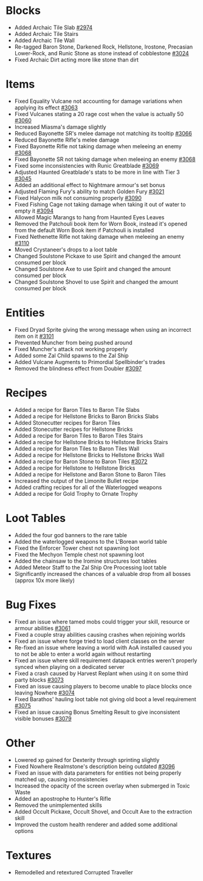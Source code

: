 # Blocks
* Added Archaic Tile Slab  [#2974](https://github.com/Tslat/Advent-Of-Ascension/issues/2974 "Github issue #2974")
* Added Archaic Tile Stairs
* Added Archaic Tile Wall
* Re-tagged Baron Stone, Darkened Rock, Hellstone, Irostone, Precasian Lower-Rock, and Runic Stone as stone instead of cobblestone [#3024](https://github.com/Tslat/Advent-Of-Ascension/issues/3024 "Github issue #3024")
* Fixed Archaic Dirt acting more like stone than dirt

# Items
* Fixed Equality Vulcane not accounting for damage variations when applying its effect [#3063](https://github.com/Tslat/Advent-Of-Ascension/issues/3063 "Github issue #3063")
* Fixed Vulcanes stating a 20 rage cost when the value is actually 50 [#3060](https://github.com/Tslat/Advent-Of-Ascension/issues/3060 "Github issue #3060")
* Increased Miasma's damage slightly
* Reduced Bayonette SR's melee damage not matching its tooltip [#3066](https://github.com/Tslat/Advent-Of-Ascension/issues/3066 "Github issue #3066")
* Reduced Bayonette Rifle's melee damage
* Fixed Bayonette Rifle not taking damage when meleeing an enemy [#3068](https://github.com/Tslat/Advent-Of-Ascension/issues/3068 "Github issue #3068")
* Fixed Bayonette SR not taking damage when meleeing an enemy [#3068](https://github.com/Tslat/Advent-Of-Ascension/issues/3068 "Github issue #3068")
* Fixed some inconsistencies with Runic Greatblade [#3069](https://github.com/Tslat/Advent-Of-Ascension/issues/3069 "Github issue #3069")
* Adjusted Haunted Greatblade's stats to be more in line with Tier 3 [#3045](https://github.com/Tslat/Advent-Of-Ascension/issues/3045 "Github issue #3045")
* Added an additional effect to Nightmare armour's set bonus
* Adjusted Flaming Fury's ability to match Golden Fury [#3021](https://github.com/Tslat/Advent-Of-Ascension/issues/3045 "Github issue #3021")
* Fixed Halycon milk not consuming properly [#3090](https://github.com/Tslat/Advent-Of-Ascension/issues/3090 "Github issue #3090")
* Fixed Fishing Cage not taking damage when taking it out of water to empty it [#3094](https://github.com/Tslat/Advent-Of-Ascension/issues/3094 "Github issue #3094")
* Allowed Magic Marangs to hang from Haunted Eyes Leaves
* Removed the Patchouli book item for Worn Book, instead it's opened from the default Worn Book item if Patchouli is installed
* Fixed Nethenette Rifle not taking damage when meleeing an enemy [#3110](https://github.com/Tslat/Advent-Of-Ascension/issues/3110 "Github issue #3110")
* Moved Crystaneer's drops to a loot table
* Changed Soulstone Pickaxe to use Spirit and changed the amount consumed per block
* Changed Soulstone Axe to use Spirit and changed the amount consumed per block
* Changed Soulstone Shovel to use Spirit and changed the amount consumed per block

# Entities
* Fixed Dryad Sprite giving the wrong message when using an incorrect item on it [#3101](https://github.com/Tslat/Advent-Of-Ascension/issues/3101 "Github issue #3101")
* Prevented Muncher from being pushed around
* Fixed Muncher's attack not working properly
* Added some Zal Child spawns to the Zal Ship
* Added Vulcane Augments to Primordial Spellbinder's trades
* Removed the blindness effect from Doubler [#3097](https://github.com/Tslat/Advent-Of-Ascension/issues/3097 "Github issue #3097")

# Recipes
* Added a recipe for Baron Tiles to Baron Tile Slabs
* Added a recipe for Hellstone Bricks to Baron Bricks Slabs
* Added Stonecutter recipes for Baron Tiles
* Added Stonecutter recipes for Hellstone Bricks
* Added a recipe for Baron Tiles to Baron Tiles Stairs
* Added a recipe for Hellstone Bricks to Hellstone Bricks Stairs
* Added a recipe for Baron Tiles to Baron Tiles Wall
* Added a recipe for Hellstone Bricks to Hellstone Bricks Wall
* Added a recipe for Baron Stone to Baron Tiles [#3072](https://github.com/Tslat/Advent-Of-Ascension/issues/3072 "Github issue #3072")
* Added a recipe for Hellstone to Hellstone Bricks
* Added a recipe for Hellstone and Baron Stone to Baron Tiles
* Increased the output of the Limonite Bullet recipe
* Added crafting recipes for all of the Waterlogged weapons
* Added a recipe for Gold Trophy to Ornate Trophy

# Loot Tables
* Added the four god banners to the rare table
* Added the waterlogged weapons to the L'Borean world table
* Fixed the Enforcer Tower chest not spawning loot
* Fixed the Mechyon Temple chest not spawning loot
* Added the chainsaw to the Iromine structures loot tables
* Added Meteor Staff to the Zal Ship Ore Processing loot table
* Significantly increased the chances of a valuable drop from all bosses (approx 10x more likely)

# Bug Fixes
* Fixed an issue where tamed mobs could trigger your skill, resource or armour abilities [#3061](https://github.com/Tslat/Advent-Of-Ascension/issues/3061 "Github issue #3061")
* Fixed a couple stray abilities causing crashes when rejoining worlds
* Fixed an issue where forge tried to load client classes on the server
* Re-fixed an issue where leaving a world with AoA installed caused you to not be able to enter a world again without restarting
* Fixed an issue where skill requirement datapack entries weren't properly synced when playing on a dedicated server
* Fixed a crash caused by Harvest Replant when using it on some third party blocks [#3073](https://github.com/Tslat/Advent-Of-Ascension/issues/3073 "Github issue #3073")
* Fixed an issue causing players to become unable to place blocks once leaving Nowhere [#3074](https://github.com/Tslat/Advent-Of-Ascension/issues/3074 "Github issue #3074")
* Fixed Barathos' hauling loot table not giving old boot a level requirement [#3075](https://github.com/Tslat/Advent-Of-Ascension/issues/3075 "Github issue #3075")
* Fixed an issue causing Bonus Smelting Result to give inconsistent visible bonuses [#3079](https://github.com/Tslat/Advent-Of-Ascension/issues/3079 "Github issue #3079")

# Other
* Lowered xp gained for Dexterity through sprinting slightly
* Fixed Nowhere Realmstone's description being outdated [#3096](https://github.com/Tslat/Advent-Of-Ascension/issues/3096 "Github issue #3096")
* Fixed an issue with data parameters for entities not being properly matched up, causing inconsistencies
* Increased the opacity of the screen overlay when submerged in Toxic Waste
* Added an apostrophe to Hunter's Rifle
* Removed the unimplemented skills
* Added Occult Pickaxe, Occult Shovel, and Occult Axe to the extraction skill
* Improved the custom health renderer and added some additional options

# Textures
* Remodelled and retextured Corrupted Traveller